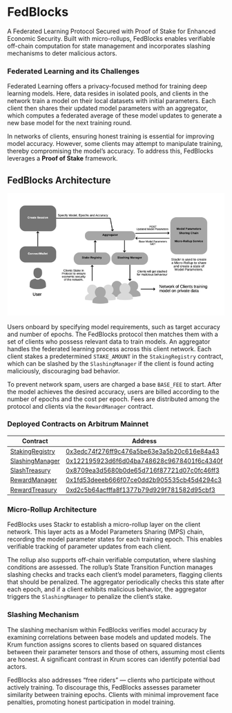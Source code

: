 # FedBlocks

A Federated Learning Protocol Secured with Proof of Stake for Enhanced Economic Security. Built with micro-rollups, FedBlocks enables verifiable off-chain computation for state management and incorporates slashing mechanisms to deter malicious actors.

### Federated Learning and its Challenges

Federated Learning offers a privacy-focused method for training deep learning models. Here, data resides in isolated pools, and clients in the network train a model on their local datasets with initial parameters. Each client then shares their updated model parameters with an aggregator, which computes a federated average of these model updates to generate a new base model for the next training round. 

In networks of clients, ensuring honest training is essential for improving model accuracy. However, some clients may attempt to manipulate training, thereby compromising the model’s accuracy. To address this, FedBlocks leverages a **Proof of Stake** framework.

## FedBlocks Architecture

<img src="assets/architecture.png"></img>

Users onboard by specifying model requirements, such as target accuracy and number of epochs. The FedBlocks protocol then matches them with a set of clients who possess relevant data to train models. An aggregator handles the federated learning process across this client network. Each client stakes a predetermined `STAKE_AMOUNT` in the `StakingRegistry` contract, which can be slashed by the `SlashingManager` if the client is found acting maliciously, discouraging bad behavior.

To prevent network spam, users are charged a base `BASE_FEE` to start. After the model achieves the desired accuracy, users are billed according to the number of epochs and the cost per epoch. Fees are distributed among the protocol and clients via the `RewardManager` contract.

### Deployed Contracts on Arbitrum Mainnet

| Contract | Address |
|----------|---------|
| [StakingRegistry](https://github.com/BlocSoc-iitr/FLockChain/blob/main/staking_contracts/src/StakingRegistry.sol) | [0x3edc74f276ff9c476a5be63e3a5b20c616e84a43](https://arbiscan.io/address/0x3edc74f276ff9c476a5be63e3a5b20c616e84a43#code) |
| [SlashingManager](https://github.com/BlocSoc-iitr/FLockChain/blob/main/staking_contracts/src/SlashingManager.sol) | [0x122195923d6f6d04ba748628c9678401f6c4340f](https://arbiscan.io/address/0x122195923d6f6d04ba748628c9678401f6c4340f#code) |
| [SlashTreasury](https://github.com/BlocSoc-iitr/FLockChain/blob/main/staking_contracts/src/SlashTreasury.sol) | [0x8709ea3d5680b0de65d716f87721d07c0fc46ff3](https://arbiscan.io/address/0x8709ea3d5680b0de65d716f87721d07c0fc46ff3#code) |
| [RewardManager](https://github.com/BlocSoc-iitr/FLockChain/blob/main/staking_contracts/src/RewardManager.sol) | [0x1fd53deeeb666f07ce0dd2b905535cb45d4294c3](https://arbiscan.io/address/0x1fd53deeeb666f07ce0dd2b905535cb45d4294c3#code) |
| [RewardTreasury](https://github.com/BlocSoc-iitr/FLockChain/blob/main/staking_contracts/src/RewardTreasury.sol) | [0xd2c5b64acfffa8f1377b79d929f781582d95cbf3](https://arbiscan.io/address/0xd2c5b64acfffa8f1377b79d929f781582d95cbf3#code) |

### Micro-Rollup Architecture

FedBlocks uses Stackr to establish a micro-rollup layer on the client network. This layer acts as a Model Parameters Sharing (MPS) chain, recording the model parameter states for each training epoch. This enables verifiable tracking of parameter updates from each client.

The rollup also supports off-chain verifiable computation, where slashing conditions are assessed. The rollup’s State Transition Function manages slashing checks and tracks each client’s model parameters, flagging clients that should be penalized. The aggregator periodically checks this state after each epoch, and if a client exhibits malicious behavior, the aggregator triggers the `SlashingManager` to penalize the client’s stake.

### Slashing Mechanism

The slashing mechanism within FedBlocks verifies model accuracy by examining correlations between base models and updated models. The Krum function assigns scores to clients based on squared distances between their parameter tensors and those of others, assuming most clients are honest. A significant contrast in Krum scores can identify potential bad actors.

FedBlocks also addresses “free riders” — clients who participate without actively training. To discourage this, FedBlocks assesses parameter similarity between training epochs. Clients with minimal improvement face penalties, promoting honest participation in model training.

